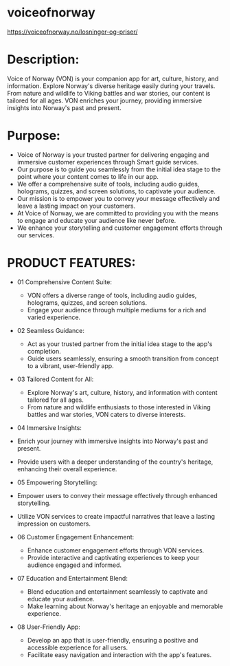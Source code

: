# voiceofnorway
https://voiceofnorway.no/losninger-og-priser/ 

# Description:  
Voice of Norway (VON) is your companion app for art, culture, history, and information. Explore Norway's diverse heritage easily during your travels. From nature and wildlife to Viking battles and war stories, our content is tailored for all ages. VON enriches your journey, providing immersive insights into Norway's past and present. 

# Purpose: 
- Voice of Norway is your trusted partner for delivering engaging and immersive customer experiences through Smart guide services.
- Our purpose is to guide you seamlessly from the initial idea stage to the point where your content comes to life in our app.
- We offer a comprehensive suite of tools, including audio guides, holograms, quizzes, and screen solutions, to captivate your audience.
- Our mission is to empower you to convey your message effectively and leave a lasting impact on your customers.
- At Voice of Norway, we are committed to providing you with the means to engage and educate your audience like never before.
- We enhance your storytelling and customer engagement efforts through our services.

# PRODUCT FEATURES:
- 01 Comprehensive Content Suite: 
  - VON offers a diverse range of tools, including audio guides, holograms, quizzes, and screen solutions.
  - Engage your audience through multiple mediums for a rich and varied experience.
    
- 02 Seamless Guidance: 
  - Act as your trusted partner from the initial idea stage to the app's completion. 
  - Guide users seamlessly, ensuring a smooth transition from concept to a vibrant, user-friendly app.
    
- 03 Tailored Content for All: 
  - Explore Norway's art, culture, history, and information with content tailored for all ages. 
  - From nature and wildlife enthusiasts to those interested in Viking battles and war stories, VON caters to diverse interests. 
 
- 04 Immersive Insights: 
 - Enrich your journey with immersive insights into Norway's past and present. 
 - Provide users with a deeper understanding of the country's heritage, enhancing their overall experience.
   
- 05 Empowering Storytelling: 
 - Empower users to convey their message effectively through enhanced storytelling. 
 - Utilize VON services to create impactful narratives that leave a lasting impression on customers.

- 06 Customer Engagement Enhancement: 
  - Enhance customer engagement efforts through VON services. 
  - Provide interactive and captivating experiences to keep your audience engaged and informed.
 
- 07 Education and Entertainment Blend:
  - Blend education and entertainment seamlessly to captivate and educate your audience. 
  - Make learning about Norway's heritage an enjoyable and memorable experience.

- 08 User-Friendly App: 
  - Develop an app that is user-friendly, ensuring a positive and accessible experience for all users. 
  - Facilitate easy navigation and interaction with the app's features.
